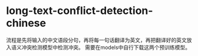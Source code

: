 # long-text-conflict-detection-chinese
流程是先将输入的中文语段分句，再将每一句话翻译为英文，再把翻译好的英文放入语义冲突检测模型中检测冲突。
需要在models中自行下载这两个预训练模型。
